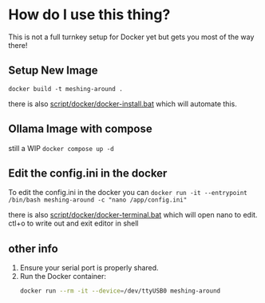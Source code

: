 # How do I use this thing?
This is not a full turnkey setup for Docker yet but gets you most of the way there!

## Setup New Image
`docker build -t meshing-around .`

there is also [script/docker/docker-install.bat](script/docker/docker-install.bat) which will automate this.

## Ollama Image with compose
still a WIP
`docker compose up -d`

## Edit the config.ini in the docker
To edit the config.ini in the docker you can
`docker run -it --entrypoint /bin/bash meshing-around -c "nano /app/config.ini"`

there is also [script/docker/docker-terminal.bat](script/docker/docker-terminal.bat) which will open nano to edit.
ctl+o to write out and exit editor in shell

## other info
1. Ensure your serial port is properly shared.
2. Run the Docker container:
    ```sh
    docker run --rm -it --device=/dev/ttyUSB0 meshing-around
    ```